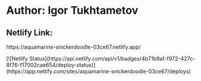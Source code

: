# Author: Igor Tukhtametov
<h2>Netlify Link:</h2>
<p>https://aquamarine-snickerdoodle-03ce67.netlify.app/</p>
<p>[![Netlify Status](https://api.netlify.com/api/v1/badges/4b71b9af-f972-427c-8f76-f17002cae654/deploy-status)](https://app.netlify.com/sites/aquamarine-snickerdoodle-03ce67/deploys)</p>
